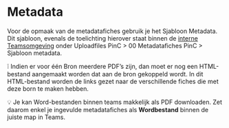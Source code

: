 
# Metadata

Voor de opmaak van de metadatafiches gebruik je het Sjabloon Metadata. Dit sjabloon, evenals de toelichting hierover staat binnen de [interne Teamsomgeving](https://teams.microsoft.com/_?tenantId=abeeed50-ea7b-4008-b0e5-d27f624bf85e#/files/Uploadfiles%20PinC?threadId=19:51c8556c2f0c4552b8acc0b7c93024b7@thread.tacv2&ctx=channel&rootfolder=%252Fteams%252FDA-Interprovincialewerking%252FGedeelde%2520documenten%252FUploadfiles%2520PinC%252F00%2520Metadatafiches%2520PinC%252FSjabloon%2520metadata) onder Uploadfiles PinC > 00 Metadatafiches PinC > Sjabloon metadata. 

❕ Indien er voor één Bron meerdere PDF’s zijn, dan moet er nog een HTML-bestand aangemaakt worden dat aan de bron gekoppeld wordt. In dit HTML-bestand worden de links gezet naar de verschillende fiches die met deze born te maken hebben.

💡 Je kan Word-bestanden binnen teams makkelijk als PDF downloaden. Zet daarom enkel je ingevulde metadatafiches als **Wordbestand** binnen de juiste map in Teams. 


